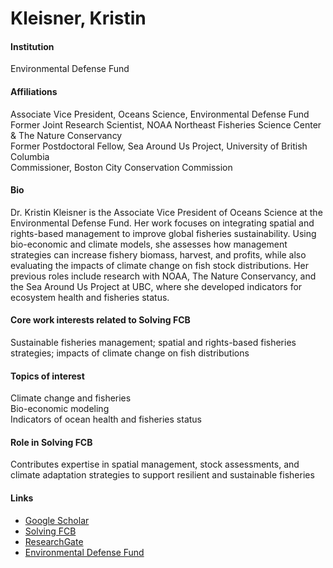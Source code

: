 # Kleisner, Kristin

#### Institution

Environmental Defense Fund

#### Affiliations

Associate Vice President, Oceans Science, Environmental Defense Fund\
Former Joint Research Scientist, NOAA Northeast Fisheries Science Center & The Nature Conservancy\
Former Postdoctoral Fellow, Sea Around Us Project, University of British Columbia\
Commissioner, Boston City Conservation Commission

#### Bio

Dr. Kristin Kleisner is the Associate Vice President of Oceans Science at the Environmental Defense Fund. Her work focuses on integrating spatial and rights-based management to improve global fisheries sustainability. Using bio-economic and climate models, she assesses how management strategies can increase fishery biomass, harvest, and profits, while also evaluating the impacts of climate change on fish stock distributions. Her previous roles include research with NOAA, The Nature Conservancy, and the Sea Around Us Project at UBC, where she developed indicators for ecosystem health and fisheries status.

#### Core work interests related to Solving FCB

Sustainable fisheries management; spatial and rights-based fisheries strategies; impacts of climate change on fish distributions

#### Topics of interest

Climate change and fisheries\
Bio-economic modeling\
Indicators of ocean health and fisheries status

#### Role in Solving FCB

Contributes expertise in spatial management, stock assessments, and climate adaptation strategies to support resilient and sustainable fisheries

#### Links

* [Google Scholar](https://scholar.google.com/citations?user=gGlfoP0AAAAJ)
* [Solving FCB](https://solvingfcb.org/people/kleisner-k/)
* [ResearchGate](https://www.researchgate.net/profile/Kristin-Kleisner)
* [Environmental Defense Fund](https://www.edf.org/people/kristin-kleisner)

